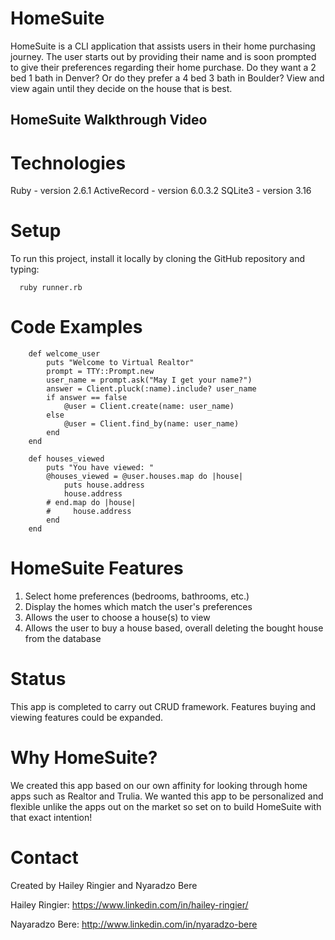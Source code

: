 # HomeSuite

HomeSuite is a CLI application that assists users in their home purchasing journey. The user starts out by providing their name and is soon prompted to give their preferences regarding their home purchase. Do they want a 2 bed 1 bath in Denver? Or do they prefer a 4 bed 3 bath in Boulder? View and view again until they decide on the house that is best.



## HomeSuite Walkthrough Video

# Technologies
Ruby - version 2.6.1
ActiveRecord - version 6.0.3.2
SQLite3 - version 3.16

# Setup
To run this project, install it locally by cloning the GitHub repository and typing:
```
  ruby runner.rb

```
# Code Examples

```
    def welcome_user
        puts "Welcome to Virtual Realtor"
        prompt = TTY::Prompt.new
        user_name = prompt.ask("May I get your name?")
        answer = Client.pluck(:name).include? user_name
        if answer == false 
            @user = Client.create(name: user_name)
        else
            @user = Client.find_by(name: user_name)
        end
    end
```
```
    def houses_viewed
        puts "You have viewed: "
        @houses_viewed = @user.houses.map do |house|
            puts house.address
            house.address
        # end.map do |house|
        #     house.address
        end
    end
```
# HomeSuite Features
1. Select home preferences (bedrooms, bathrooms, etc.)
2. Display the homes which match the user's preferences
3. Allows the user to choose a house(s) to view
4. Allows the user to buy a house based, overall deleting the bought house from the database

# Status
This app is completed to carry out CRUD framework. Features buying and viewing features could be expanded.

# Why HomeSuite?
We created this app based on our own affinity for looking through home apps such as Realtor and Trulia. We wanted this app to be personalized and flexible unlike the apps out on the market so set on to build HomeSuite with that exact intention!

# Contact
Created by Hailey Ringier and Nyaradzo Bere

Hailey Ringier: https://www.linkedin.com/in/hailey-ringier/

Nayaradzo Bere: http://www.linkedin.com/in/nyaradzo-bere 


